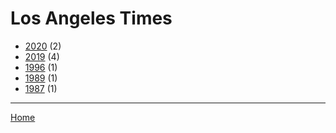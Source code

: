 # Los Angeles Times

  * [2020](./los-angeles-times-2020.md) (2)
  * [2019](./los-angeles-times-2019.md) (4)
  * [1996](./los-angeles-times-1996.md) (1)
  * [1989](./los-angeles-times-1989.md) (1)
  * [1987](./los-angeles-times-1987.md) (1)

----

[Home](../index.md)
